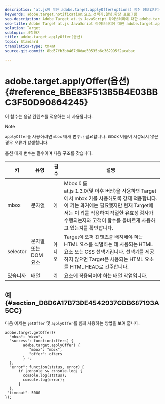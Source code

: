 ```yaml
---
description: 'at.js에 대한 adobe.target.applyOffer(options) 함수 정보입니다. '
keywords: adobe.target.notification;요소;선택기;알림;확장 프로그램
seo-description: Adobe Target at.js JavaScript 라이브러리에 대한 adobe.target.applyOffer(options) 함수 정보입니다.
seo-title: Adobe Target at.js JavaScript 라이브러리에 대한 adobe.target.applyOffer(options) 함수 정보입니다.
solution: Target
subtopic: 시작하기
title: adobe.target.applyOffer(옵션)
topic: Standard
translation-type: tm+mt
source-git-commit: 8bd57fb3bb467d8dae50535b6c367995f2acabac

---
```



# adobe.target.applyOffer(옵션) {#reference_BBE83F513B5B4E03BBC3F50D90864245}

이 함수는 응답 컨텐츠를 적용하는 데 사용됩니다.

>[!NOTE]
>
>`applyOffer`를 사용하려면 `mbox` 매개 변수가 필요합니다. mbox 이름이 지정되지 않은 경우 오류가 발생합니다.

옵션 매개 변수는 필수이며 다음 구조를 갖습니다.

| 키 | 유형 | 필수 | 설명 |
|--- |--- |--- |--- |
| mbox | 문자열 | 예 | Mbox 이름<br>at.js 1.3.0(및 이후 버전)을 사용하면 Target에서 mbox 키를 사용하도록 강제 적용합니다. 이 키는 과거에는 필요했지만 현재 Target에서는 이 키를 적용하여 적절한 유효성 검사가 수행되는지와 고객이 함수를 올바르게 사용하고 있는지를 확인합니다. |
| selector | 문자열 또는 DOM 요소 | 아니오 | Target이 오퍼 컨텐츠를 배치해야 하는 HTML 요소를 식별하는 데 사용되는 HTML 요소 또는 CSS 선택기입니다. 선택기를 제공하지 않으면 Target은 사용되는 HTML 요소를 HTML HEAD로 간주합니다. |
| 있습니까 | 배열 | 예 | 요소에 적용되어야 하는 배열 작업입니다. |

## 예 {#section_D8D6A17B73DE4542937CDB687193A5CC}

다음 예제는 `getOffer` 및 `applyOffer`를 함께 사용하는 방법을 보여 줍니다.

```
adobe.target.getOffer({   
  "mbox": "mbox",   
  "success": function(offers) {           
        adobe.target.applyOffer( {  
           "mbox": "mbox", 
           "offer": offers  
        } ); 
  },   
  "error": function(status, error) {           
      if (console && console.log) { 
        console.log(status); 
        console.log(error); 
      } 
  }, 
 "timeout": 5000 
}); 
```
